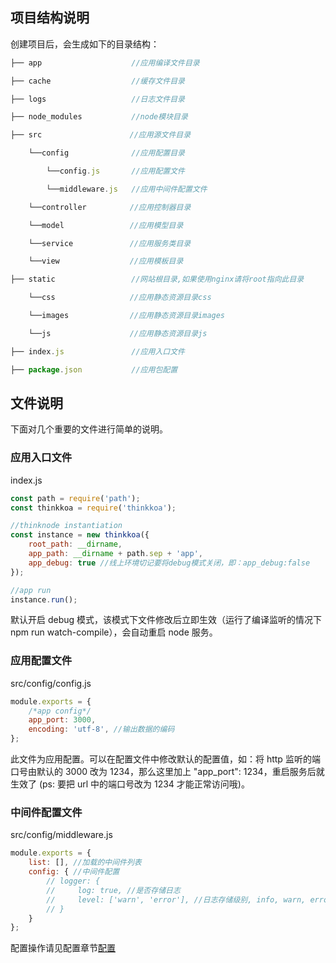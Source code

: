 ## 项目结构说明

创建项目后，会生成如下的目录结构：

```js
├── app                    //应用编译文件目录

├── cache                  //缓存文件目录

├── logs                   //日志文件目录

├── node_modules           //node模块目录

├── src　　　　　　　　　　   //应用源文件目录

    └──config              //应用配置目录

        └──config.js       //应用配置文件

        └──middleware.js   //应用中间件配置文件

    └──controller　　　　   //应用控制器目录

    └──model　　　　　　　   //应用模型目录

    └──service　　　　　　　 //应用服务类目录

    └──view　　　　　　　    //应用模板目录

├── static　　　　　　       //网站根目录,如果使用nginx请将root指向此目录

    └──css　　　　　　　     //应用静态资源目录css

    └──images　　　　　　　  //应用静态资源目录images

    └──js　　　　　　　      //应用静态资源目录js

├── index.js               //应用入口文件

├── package.json           //应用包配置
```

## 文件说明

下面对几个重要的文件进行简单的说明。

### 应用入口文件

index.js

```js
const path = require('path');
const thinkkoa = require('thinkkoa');

//thinknode instantiation
const instance = new thinkkoa({
    root_path: __dirname,
    app_path: __dirname + path.sep + 'app',
    app_debug: true //线上环境切记要将debug模式关闭，即：app_debug:false
});

//app run
instance.run();
```

默认开启 debug 模式，该模式下文件修改后立即生效（运行了编译监听的情况下 npm run watch-compile），会自动重启 node 服务。


### 应用配置文件

src/config/config.js

```js
module.exports = {
    /*app config*/
    app_port: 3000, 
    encoding: 'utf-8', //输出数据的编码
};
```

此文件为应用配置。可以在配置文件中修改默认的配置值，如：将 http 监听的端口号由默认的 3000 改为 1234，那么这里加上 "app_port": 1234，重启服务后就生效了 (ps: 要把 url 中的端口号改为 1234 才能正常访问哦)。

### 中间件配置文件

src/config/middleware.js

```js
module.exports = { 
    list: [], //加载的中间件列表
    config: { //中间件配置 
        // logger: {
        //     log: true, //是否存储日志
        //     level: ['warn', 'error'], //日志存储级别, info, warn, error, console类型日志有效
        // }
    }
};
```

配置操作请见配置章节[配置](/doc/index/doc/config.jhtml)